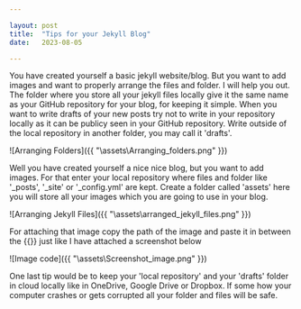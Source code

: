 ```yaml
---

layout: post
title:  "Tips for your Jekyll Blog"
date:   2023-08-05

---
```


You have created yourself a basic jekyll website/blog. But you want to add images and want to properly arrange the files and folder. I will help you out.  The folder where you store all your jekyll files locally give it the same name as your GitHub repository for your blog, for keeping it simple. When you want to write drafts of your new posts try not to write in your repository locally as it can be publicy seen in your GitHub repository. Write outside of the local repository in another folder, you may call it 'drafts'.


![Arranging Folders]({{ "\assets\Arranging_folders.png" }})


Well you have created yourself a nice nice blog, but you want to add images. For that enter your local repository where files and folder like '_posts', '_site' or '_config.yml' are kept. Create a folder called 'assets' here you will store all your images which you are going to use in your blog.


![Arranging Jekyll Files]({{ "\assets\arranged_jekyll_files.png" }})


For attaching that image copy the path of the image and paste it in between the {{}} just like I have attached a screenshot below 


![Image code]({{ "\assets\Screenshot_image.png" }})


One last tip would be to keep your 'local repository' and your 'drafts' folder in cloud locally like in OneDrive, Google Drive or Dropbox. If some how your computer crashes or gets corrupted all your folder and files will be safe. 